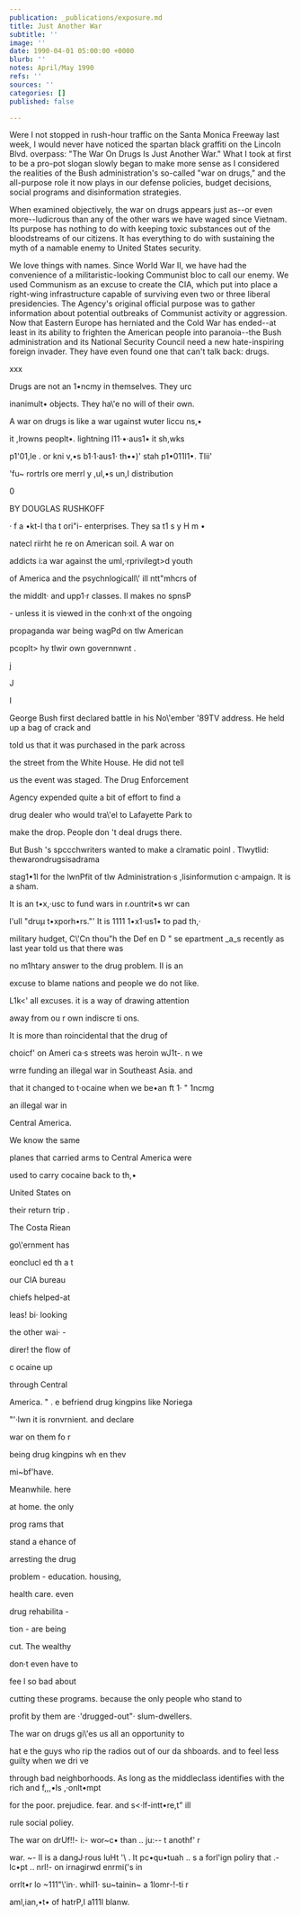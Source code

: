 ```yaml
---
publication: _publications/exposure.md
title: Just Another War
subtitle: ''
image: ''
date: 1990-04-01 05:00:00 +0000
blurb: ''
notes: April/May 1990
refs: ''
sources: ''
categories: []
published: false

---
```

Were I not stopped in rush-hour traffic on the Santa Monica Freeway last week, I would never have noticed the spartan black graffiti on the Lincoln Blvd. overpass: "The War On Drugs Is Just Another War." What I took at first to be a pro-pot slogan slowly began to make more sense as I considered the realities of the Bush administration's so-called "war on drugs," and the all-purpose role it now plays in our defense policies, budget decisions, social programs and disinformation strategies.

When examined objectively, the war on drugs appears just as--or even more--ludicrous than any of the other wars we have waged since Vietnam. Its purpose has nothing to do with keeping toxic substances out of the bloodstreams of our citizens. It has everything to do with sustaining the myth of a namable enemy to United States security.

We love things with names. Since World War II, we have had the convenience of a militaristic-looking Communist bloc to call our enemy. We used Communism as an excuse to create the CIA, which put into place a right-wing infrastructure capable of surviving even two or three liberal presidencies. The Agency's original official purpose was to gather information about potential outbreaks of Communist activity or aggression. Now that Eastern Europe has herniated and the Cold War has ended--at least in its ability to frighten the American people into paranoia--the Bush administration and its National Security Council need a new hate-inspiring foreign invader. They have even found one that can't talk back: drugs.

xxx

Drugs are not an 1•ncmy in themselves. They urc

inanimult• objects. They ha\\'e no will of their own.

A war on drugs is like a war ugainst wuter liccu ns,•

it ,lrowns peoplt•. lightning l11·•·aus1• it sh,wks

p1'01,le . or kni v,•s b1·1·aus1· th••)' stah p1•011l1•. TIii'

'fu\~ rortrls ore merrl y ,ul,•s un,I distribution

0

BY DOUGLAS RUSHKOFF

· f a •kt-I tha t ori"i- enterprises. They sa t1 s y H m •

natecl riirht he re on American soil. A war on

addicts i:a war against the uml,·rprivilegt>d youth

of America and the psychnlogicall\\' ill ntt"mhcrs of

the middlt· and upp1·r classes. II makes no spnsP

\- unless it is viewed in the conh·xt of the ongoing

propaganda war being wagPd on tlw American

pcoplt> hy tlwir own governnwnt .

j

J

I

George Bush first declared battle in his No\\'ember '89TV address. He held up a bag of crack and

told us that it was purchased in the park across

the street from the White House. He did not tell

us the event was staged. The Drug Enforcement

Agency expended quite a bit of effort to find a

drug dealer who would tra\\'el to Lafayette Park to

make the drop. People don 't deal drugs there.

But Bush 's spccchwriters wanted to make a clramatic poinl . Tlwytlid: thewarondrugsisadrama

stag1•1l for the lwnPfit of tlw Administration·s ,lisinformution c·ampaign. It is a sham.

It is an t•x,·usc to fund wars in r.ountrit•s wr can

l'ull "druµ t•xporh•rs."' It is 1111 1•x1·us1• to pad th,·

military hudget, C\\'Cn thou"h the Def en D " se epartment _a_s recently as last year told us that there was

no m1htary answer to the drug problem. II is an

excuse to blame nations and people we do not like.

L1k<' all excuses. it is a way of drawing attention

away from ou r own indiscre ti ons.

It is more than roincidental that the drug of

choicf' on Ameri ca·s streets was heroin wJ1t-. n we

wrre funding an illegal war in Southeast Asia. and

that it changed to t·ocaine when we be•an ft 1· " 1ncmg

an illegal war in

Central America.

We know the same

planes that carried arms to Central America were

used to carry cocaine back to th,•

United States on

their return trip .

The Costa Riean

go\\'ernment has

eonclucl ed th a t

our CIA bureau

chiefs helped-at

leas! bi· looking

the other wai· -

direr! the flow of

c ocaine up

through Central

America. " . e befriend drug kingpins like Noriega

"'·lwn it is ronvrnient. and declare

war on them fo r

being drug kingpins wh en thev

mi\~bf'have.

Meanwhile. here

at home. the only

prog rams that

stand a ehance of

arresting the drug

problem - education. housing,

health care. even

drug rehabilita -

tion - are being

cut. The wealthy

don·t even have to

fee l so bad about

cutting these programs. because the only people who stand to

profit by them are ·'drugged-out"· slum-dwellers.

The war on drugs gi\\'es us all an opportunity to

hat e the guys who rip the radios out of our da shboards. and to feel less guilty when we dri ve

through bad neighborhoods. As long as the middleclass identifies with the rich and f,,,•ls ,·onlt•mpt

for the poor. prejudice. fear. and s<·lf-intt•re,t" ill

rule social poliey.

The war on drUf!!- i:- wor\~c• than .. ju:-- t anothf' r

war. \~- II is a dangJ·rous luHt '\\ . It pc•qu•tuah .. s a forl'ign poliry that .-lc•pt .. nrl!- on irnagirwd enrmi('s in

orrlt•r lo \~111"\\'in·. whil1· su\~tainin\~ a 1lomr-!-ti r

aml,ian,•t• of hatrP,I a111I blanw.